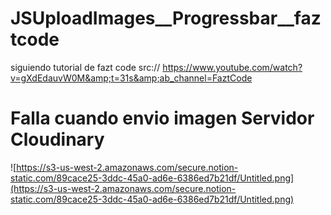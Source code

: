 # JSUploadImages__Progressbar__faztcode
siguiendo tutorial de fazt code src:// https://www.youtube.com/watch?v=gXdEdauvW0M&amp;t=31s&amp;ab_channel=FaztCode
# Falla cuando envio imagen Servidor Cloudinary

![https://s3-us-west-2.amazonaws.com/secure.notion-static.com/89cace25-3ddc-45a0-ad6e-6386ed7b21df/Untitled.png](https://s3-us-west-2.amazonaws.com/secure.notion-static.com/89cace25-3ddc-45a0-ad6e-6386ed7b21df/Untitled.png)
